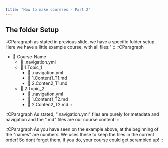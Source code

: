```yaml
---
title: "How to make coureses - Part 2"
---
```



## The folder Setup

::CParagraph
as stated in previous slide, we have a specific folder setup. Here we have a little example course, with all files:"
::
::CParagraph
- 📂 Course-Name
  - 📑 .navigation.yml
  - 📂 1.Topic_1
    - 📑 .navigation.yml
    - 📄 1.Content1_T1.md
    - 📄 2.Conten2_T1.md
  - 📂 2.Topic_2
    - 📑 .navigation.yml
    - 📄 1.Content1_T2.md
    - 📄 2.Conten2_T2.md
::

::CParagraph
As stated, ".navigation.yml" files are purely for metadata and navigation and the ".md" files are our course content!
::

::CParagraph
As you have seen on the example above, at the beginning of the "names" are numbers. We uses these to keep the files in the correct order! So dont forget them, if you do, your course could get scrambled up!
::